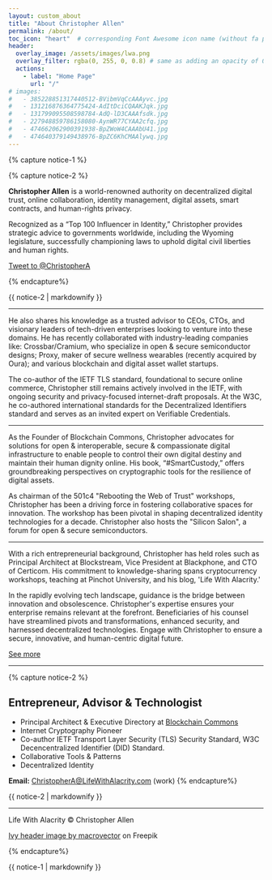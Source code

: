 ```yaml
---
layout: custom_about
title: "About Christopher Allen"
permalink: /about/
toc_icon: "heart"  # corresponding Font Awesome icon name (without fa prefix)
header:
  overlay_image: /assets/images/lwa.png
  overlay_filter: rgba(0, 255, 0, 0.8) # same as adding an opacity of 0.5 to a black background  
  actions:
    - label: "Home Page"
      url: "/"   
# images:
#   - 385228851317440512-BVibmVqCcAAAyvc.jpg
#   - 131216876364775424-AdItDciCQAAKJqk.jpg
#   - 131799095508598784-AdQ-lD3CAAAfsdk.jpg
#   - 227948859786158080-AynWR77CYAA2cfq.jpg
#   - 474662062900391938-BpZWoW4CAAAbU41.jpg
#   - 474640379149438976-BpZC6KhCMAAlywq.jpg
---
```



{% capture notice-1 %}

{% capture notice-2 %}


**Christopher Allen** is a world-renowned authority on decentralized digital trust, online collaboration, identity management, digital assets, smart contracts, and human-rights privacy. 

Recognized as a “Top 100 Influencer in Identity,” Christopher provides strategic advice to governments worldwide, including the Wyoming legislature, successfully championing laws to uphold digital civil liberties and human rights.

<a href="https://twitter.com/intent/tweet?screen_name=ChristopherA&ref_src=twsrc%5Etfw" class="twitter-mention-button" data-show-count="false">Tweet to @ChristopherA</a>

{% endcapture%}

<div class=" introduction">{{ notice-2 | markdownify }}</div>

<hr class="line-intro">

He also shares his knowledge as a trusted advisor to CEOs, CTOs, and visionary leaders of tech-driven enterprises looking to venture into these domains. He has recently collaborated with industry-leading companies like: Crossbar/Cramium, who specialize in open & secure semiconductor designs; Proxy, maker of secure wellness wearables (recently acquired by Oura); and various blockchain and digital asset wallet startups.

The co-author of the IETF TLS standard, foundational to secure online commerce, Christopher still remains actively involved in the IETF, with ongoing security and privacy-focused internet-draft proposals. At the W3C, he co-authored international standards for the Decentralized Identifiers standard and serves as an invited expert on Verifiable Credentials.
<hr class="line-intro">
As the Founder of Blockchain Commons, Christopher advocates for solutions for open & interoperable, secure & compassionate digital infrastructure to enable people to control their own digital destiny and maintain their human dignity online. His book, “#SmartCustody,” offers groundbreaking perspectives on cryptographic tools for the resilience of digital assets.

As chairman of the 501c4 "Rebooting the Web of Trust" workshops, Christopher has been a driving force in fostering collaborative spaces for innovation. The workshop has been pivotal in shaping decentralized identity technologies for a decade. Christopher also hosts the "Silicon Salon", a forum for open & secure semiconductors.
<hr class="line-intro">
With a rich entrepreneurial background, Christopher has held roles such as Principal Architect at Blockstream, Vice President at Blackphone, and CTO of Certicom. His commitment to knowledge-sharing spans cryptocurrency workshops, teaching at Pinchot University, and his blog, 'Life With Alacrity.'

In the rapidly evolving tech landscape, guidance is the bridge between innovation and obsolescence. Christopher's expertise ensures your enterprise remains relevant at the forefront. Beneficiaries of his counsel have streamlined pivots and transformations, enhanced security, and harnessed decentralized technologies. Engage with Christopher to ensure a secure, innovative, and human-centric digital future.

<a href="https://www.linkedin.com/in/christophera/" class="see-more-button"> <span>See more      </span> <i style="color: #05A069;" class="far fa-eye"></i></a>

<hr>

{% capture notice-2 %}

## Entrepreneur, Advisor & Technologist

* Principal Architect & Executive Directory at [Blockchain Commons](https://www.Blockstream.com)
* Internet Cryptography Pioneer
* Co-author IETF Transport Layer Security (TLS) Security Standard, W3C Decencentralized Identifier (DID) Standard.
* Collaborative Tools & Patterns
* Decentralized Identity


**Email:** [ChristopherA@LifeWithAlacrity.com](mailto:ChristopherA@LifeWithAlacrity.com) (work)
{% endcapture%}

<div class="added-intro">{{ notice-2 | markdownify }}</div>

<hr>

Life With Alacrity © Christopher Allen

<a href="https://www.freepik.com/free-vector/ivy-climbing-plant-frame-composition-with-rectangular-illustration-empty-space-surrounded-by-branches-leaves-illustration_21077720.htm#query=ivy&position=4&from_view=keyword&track=sph">Ivy header image by macrovector</a> on Freepik

{% endcapture%}

<div class="about-div">{{ notice-1 | markdownify }}</div>


